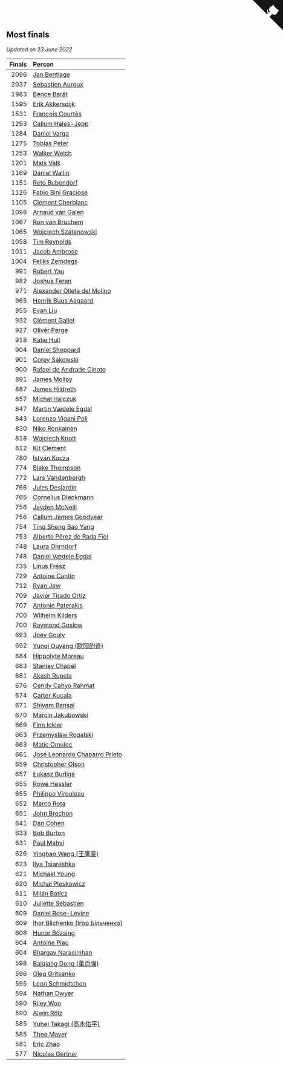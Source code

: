 ## Most finals

*Updated on 23 June 2022*

| Finals | Person |
| ---: | :--- |
| 2096 | [Jan Bentlage](https://www.worldcubeassociation.org/persons/2010BENT01) |
| 2037 | [Sébastien Auroux](https://www.worldcubeassociation.org/persons/2008AURO01) |
| 1983 | [Bence Barát](https://www.worldcubeassociation.org/persons/2008BARA01) |
| 1595 | [Erik Akkersdijk](https://www.worldcubeassociation.org/persons/2005AKKE01) |
| 1531 | [François Courtès](https://www.worldcubeassociation.org/persons/2008COUR01) |
| 1293 | [Callum Hales-Jepp](https://www.worldcubeassociation.org/persons/2012HALE01) |
| 1284 | [Dániel Varga](https://www.worldcubeassociation.org/persons/2008VARG01) |
| 1275 | [Tobias Peter](https://www.worldcubeassociation.org/persons/2014PETE03) |
| 1253 | [Walker Welch](https://www.worldcubeassociation.org/persons/2011WELC01) |
| 1201 | [Mats Valk](https://www.worldcubeassociation.org/persons/2007VALK01) |
| 1169 | [Daniel Wallin](https://www.worldcubeassociation.org/persons/2013WALL03) |
| 1151 | [Reto Bubendorf](https://www.worldcubeassociation.org/persons/2012BUBE01) |
| 1126 | [Fabio Bini Graciose](https://www.worldcubeassociation.org/persons/2010GRAC02) |
| 1105 | [Clément Cherblanc](https://www.worldcubeassociation.org/persons/2014CHER05) |
| 1098 | [Arnaud van Galen](https://www.worldcubeassociation.org/persons/2006GALE01) |
| 1067 | [Ron van Bruchem](https://www.worldcubeassociation.org/persons/2003BRUC01) |
| 1065 | [Wojciech Szatanowski](https://www.worldcubeassociation.org/persons/2011SZAT01) |
| 1058 | [Tim Reynolds](https://www.worldcubeassociation.org/persons/2005REYN01) |
| 1011 | [Jacob Ambrose](https://www.worldcubeassociation.org/persons/2010AMBR01) |
| 1004 | [Feliks Zemdegs](https://www.worldcubeassociation.org/persons/2009ZEMD01) |
| 991 | [Robert Yau](https://www.worldcubeassociation.org/persons/2009YAUR01) |
| 982 | [Joshua Feran](https://www.worldcubeassociation.org/persons/2011FERA01) |
| 971 | [Alexander Olleta del Molino](https://www.worldcubeassociation.org/persons/2008OLLE01) |
| 965 | [Henrik Buus Aagaard](https://www.worldcubeassociation.org/persons/2006BUUS01) |
| 955 | [Evan Liu](https://www.worldcubeassociation.org/persons/2009LIUE01) |
| 932 | [Clément Gallet](https://www.worldcubeassociation.org/persons/2004GALL02) |
| 927 | [Olivér Perge](https://www.worldcubeassociation.org/persons/2007PERG01) |
| 918 | [Katie Hull](https://www.worldcubeassociation.org/persons/2010HULL01) |
| 904 | [Daniel Sheppard](https://www.worldcubeassociation.org/persons/2009SHEP01) |
| 901 | [Corey Sakowski](https://www.worldcubeassociation.org/persons/2011SAKO01) |
| 900 | [Rafael de Andrade Cinoto](https://www.worldcubeassociation.org/persons/2007CINO01) |
| 891 | [James Molloy](https://www.worldcubeassociation.org/persons/2011MOLL01) |
| 887 | [James Hildreth](https://www.worldcubeassociation.org/persons/2009HILD01) |
| 857 | [Michał Halczuk](https://www.worldcubeassociation.org/persons/2006HALC01) |
| 847 | [Martin Vædele Egdal](https://www.worldcubeassociation.org/persons/2013EGDA02) |
| 843 | [Lorenzo Vigani Poli](https://www.worldcubeassociation.org/persons/2007POLI01) |
| 830 | [Niko Ronkainen](https://www.worldcubeassociation.org/persons/2010RONK01) |
| 818 | [Wojciech Knott](https://www.worldcubeassociation.org/persons/2011KNOT01) |
| 812 | [Kit Clement](https://www.worldcubeassociation.org/persons/2008CLEM01) |
| 780 | [István Kocza](https://www.worldcubeassociation.org/persons/2005KOCZ01) |
| 774 | [Blake Thompson](https://www.worldcubeassociation.org/persons/2010THOM03) |
| 772 | [Lars Vandenbergh](https://www.worldcubeassociation.org/persons/2003VAND01) |
| 766 | [Jules Desjardin](https://www.worldcubeassociation.org/persons/2010DESJ01) |
| 765 | [Cornelius Dieckmann](https://www.worldcubeassociation.org/persons/2009DIEC01) |
| 756 | [Jayden McNeill](https://www.worldcubeassociation.org/persons/2012MCNE01) |
| 756 | [Callum James Goodyear](https://www.worldcubeassociation.org/persons/2012GOOD02) |
| 754 | [Ting Sheng Bao Yang](https://www.worldcubeassociation.org/persons/2008BAOY01) |
| 753 | [Alberto Pérez de Rada Fiol](https://www.worldcubeassociation.org/persons/2011FIOL01) |
| 748 | [Laura Ohrndorf](https://www.worldcubeassociation.org/persons/2009OHRN01) |
| 748 | [Daniel Vædele Egdal](https://www.worldcubeassociation.org/persons/2013EGDA01) |
| 735 | [Linus Frész](https://www.worldcubeassociation.org/persons/2011FRES01) |
| 729 | [Antoine Cantin](https://www.worldcubeassociation.org/persons/2010CANT02) |
| 712 | [Ryan Jew](https://www.worldcubeassociation.org/persons/2008JEWR01) |
| 709 | [Javier Tirado Ortiz](https://www.worldcubeassociation.org/persons/2009TIRA01) |
| 707 | [Antonie Paterakis](https://www.worldcubeassociation.org/persons/2012PATE01) |
| 700 | [Wilhelm Kilders](https://www.worldcubeassociation.org/persons/2010KILD02) |
| 700 | [Raymond Goslow](https://www.worldcubeassociation.org/persons/2014GOSL01) |
| 693 | [Joey Gouly](https://www.worldcubeassociation.org/persons/2007GOUL01) |
| 692 | [Yunqi Ouyang (欧阳韵奇)](https://www.worldcubeassociation.org/persons/2007YUNQ01) |
| 684 | [Hippolyte Moreau](https://www.worldcubeassociation.org/persons/2008MORE02) |
| 683 | [Stanley Chapel](https://www.worldcubeassociation.org/persons/2016CHAP04) |
| 681 | [Akash Rupela](https://www.worldcubeassociation.org/persons/2012RUPE01) |
| 676 | [Cendy Cahyo Rahmat](https://www.worldcubeassociation.org/persons/2010RAHM02) |
| 674 | [Carter Kucala](https://www.worldcubeassociation.org/persons/2015KUCA01) |
| 671 | [Shivam Bansal](https://www.worldcubeassociation.org/persons/2011BANS02) |
| 670 | [Marcin Jakubowski](https://www.worldcubeassociation.org/persons/2007JAKU01) |
| 669 | [Finn Ickler](https://www.worldcubeassociation.org/persons/2012ICKL01) |
| 663 | [Przemysław Rogalski](https://www.worldcubeassociation.org/persons/2013ROGA02) |
| 663 | [Matic Omulec](https://www.worldcubeassociation.org/persons/2010OMUL02) |
| 661 | [José Leonardo Chaparro Prieto](https://www.worldcubeassociation.org/persons/2011CHAP01) |
| 659 | [Christopher Olson](https://www.worldcubeassociation.org/persons/2009OLSO01) |
| 657 | [Łukasz Burliga](https://www.worldcubeassociation.org/persons/2013BURL01) |
| 655 | [Rowe Hessler](https://www.worldcubeassociation.org/persons/2007HESS01) |
| 655 | [Philippe Virouleau](https://www.worldcubeassociation.org/persons/2008VIRO01) |
| 652 | [Marco Rota](https://www.worldcubeassociation.org/persons/2009ROTA01) |
| 651 | [John Brechon](https://www.worldcubeassociation.org/persons/2010BREC01) |
| 641 | [Dan Cohen](https://www.worldcubeassociation.org/persons/2007COHE01) |
| 633 | [Bob Burton](https://www.worldcubeassociation.org/persons/2003BURT01) |
| 631 | [Paul Mahvi](https://www.worldcubeassociation.org/persons/2012MAHV01) |
| 626 | [Yinghao Wang (王鹰豪)](https://www.worldcubeassociation.org/persons/2010WANG07) |
| 623 | [Ilya Tsiareshka](https://www.worldcubeassociation.org/persons/2012TERE01) |
| 621 | [Michael Young](https://www.worldcubeassociation.org/persons/2008YOUN02) |
| 620 | [Michał Pleskowicz](https://www.worldcubeassociation.org/persons/2009PLES01) |
| 611 | [Milán Baticz](https://www.worldcubeassociation.org/persons/2005BATI01) |
| 610 | [Juliette Sébastien](https://www.worldcubeassociation.org/persons/2014SEBA01) |
| 609 | [Daniel Rose-Levine](https://www.worldcubeassociation.org/persons/2015ROSE01) |
| 609 | [Ihor Bilchenko (Ігор Більченко)](https://www.worldcubeassociation.org/persons/2011BILC01) |
| 608 | [Hunor Bózsing](https://www.worldcubeassociation.org/persons/2009BOZS01) |
| 604 | [Antoine Piau](https://www.worldcubeassociation.org/persons/2008PIAU01) |
| 604 | [Bhargav Narasimhan](https://www.worldcubeassociation.org/persons/2011NARA02) |
| 598 | [Baiqiang Dong (董百强)](https://www.worldcubeassociation.org/persons/2008DONG06) |
| 596 | [Oleg Gritsenko](https://www.worldcubeassociation.org/persons/2011GRIT01) |
| 595 | [Leon Schmidtchen](https://www.worldcubeassociation.org/persons/2010SCHM01) |
| 594 | [Nathan Dwyer](https://www.worldcubeassociation.org/persons/2011DWYE02) |
| 590 | [Riley Woo](https://www.worldcubeassociation.org/persons/2007WOOR01) |
| 590 | [Alwin Rölz](https://www.worldcubeassociation.org/persons/2016ROLZ01) |
| 585 | [Yuhei Takagi (高木佑平)](https://www.worldcubeassociation.org/persons/2008TAKA01) |
| 585 | [Theo Mayer](https://www.worldcubeassociation.org/persons/2012MAYE01) |
| 581 | [Eric Zhao](https://www.worldcubeassociation.org/persons/2010ZHAO19) |
| 577 | [Nicolas Gertner](https://www.worldcubeassociation.org/persons/2013GERT01) |


<a href="https://github.com/jonatanklosko/wca_statistics" class="github-corner" aria-label="View source on Github"><svg width="80" height="80" viewBox="0 0 250 250" style="fill:#151513; color:#fff; position: absolute; top: 0; border: 0; right: 0;" aria-hidden="true"><path d="M0,0 L115,115 L130,115 L142,142 L250,250 L250,0 Z"></path><path d="M128.3,109.0 C113.8,99.7 119.0,89.6 119.0,89.6 C122.0,82.7 120.5,78.6 120.5,78.6 C119.2,72.0 123.4,76.3 123.4,76.3 C127.3,80.9 125.5,87.3 125.5,87.3 C122.9,97.6 130.6,101.9 134.4,103.2" fill="currentColor" style="transform-origin: 130px 106px;" class="octo-arm"></path><path d="M115.0,115.0 C114.9,115.1 118.7,116.5 119.8,115.4 L133.7,101.6 C136.9,99.2 139.9,98.4 142.2,98.6 C133.8,88.0 127.5,74.4 143.8,58.0 C148.5,53.4 154.0,51.2 159.7,51.0 C160.3,49.4 163.2,43.6 171.4,40.1 C171.4,40.1 176.1,42.5 178.8,56.2 C183.1,58.6 187.2,61.8 190.9,65.4 C194.5,69.0 197.7,73.2 200.1,77.6 C213.8,80.2 216.3,84.9 216.3,84.9 C212.7,93.1 206.9,96.0 205.4,96.6 C205.1,102.4 203.0,107.8 198.3,112.5 C181.9,128.9 168.3,122.5 157.7,114.1 C157.9,116.9 156.7,120.9 152.7,124.9 L141.0,136.5 C139.8,137.7 141.6,141.9 141.8,141.8 Z" fill="currentColor" class="octo-body"></path></svg></a><style>.github-corner:hover .octo-arm{animation:octocat-wave 560ms ease-in-out}@keyframes octocat-wave{0%,100%{transform:rotate(0)}20%,60%{transform:rotate(-25deg)}40%,80%{transform:rotate(10deg)}}@media (max-width:500px){.github-corner:hover .octo-arm{animation:none}.github-corner .octo-arm{animation:octocat-wave 560ms ease-in-out}}</style>
